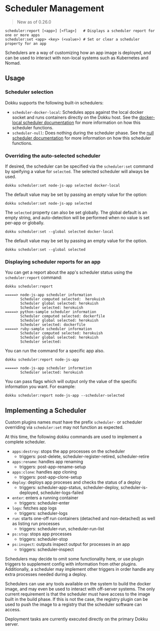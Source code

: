 # Scheduler Management

> New as of 0.26.0

```
scheduler:report [<app>] [<flag>]   # Displays a scheduler report for one or more apps
scheduler:set <app> <key> (<value>) # Set or clear a scheduler property for an app
```

Schedulers are a way of customizing how an app image is deployed, and can be used to interact with non-local systems such as Kubernetes and Nomad.

## Usage

### Scheduler selection

Dokku supports the following built-in schedulers:

- `scheduler-docker-local`: Schedules apps against the local docker socket and runs containers directly on the Dokku host. See the [docker-local scheduler documentation](/docs/deployment/schedulers/docker-local.md) for more information on how this scheduler functions.
- `scheduler-null`: Does nothing during the scheduler phase. See the [null scheduler documentation](/docs/deployment/schedulers/null.md) for more information on how this scheduler functions.

### Overriding the auto-selected scheduler

If desired, the scheduler can be specified via the `scheduler:set` command by speifying a value for `selected`. The selected scheduler will always be used.

```shell
dokku scheduler:set node-js-app selected docker-local
```

The default value may be set by passing an empty value for the option:

```shell
dokku scheduler:set node-js-app selected
```

The `selected` property can also be set globally. The global default is an empty string, and auto-detection will be performed when no value is set per-app or globally.

```shell
dokku scheduler:set --global selected docker-local
```

The default value may be set by passing an empty value for the option.

```shell
dokku scheduler:set --global selected
```

### Displaying scheduler reports for an app

You can get a report about the app's scheduler status using the `scheduler:report` command:

```shell
dokku scheduler:report
```

```
=====> node-js-app scheduler information
       Scheduler computed selected:  herokuish
       Scheduler global selected: herokuish
       Scheduler selected: herokuish
=====> python-sample scheduler information
       Scheduler computed selected: dockerfile
       Scheduler global selected: herokuish
       Scheduler selected: dockerfile
=====> ruby-sample scheduler information
       Scheduler computed selected: herokuish
       Scheduler global selected: herokuish
       Scheduler selected:
```

You can run the command for a specific app also.

```shell
dokku scheduler:report node-js-app
```

```
=====> node-js-app scheduler information
       Scheduler selected: herokuish
```

You can pass flags which will output only the value of the specific information you want. For example:

```shell
dokku scheduler:report node-js-app --scheduler-selected
```

## Implementing a Scheduler

Custom plugins names _must_ have the prefix `scheduler-` or scheduler overriding via `scheduler:set` may not function as expected.

At this time, the following dokku commands are used to implement a complete scheduler.

- `apps:destroy`: stops the app processes on the scheduler
  - triggers: post-delete, scheduler-register-retired, scheduler-retire
- `apps:rename`: handles app renaming
  - triggers: post-app-rename-setup
- `apps:clone`: handles app cloning
  - triggers: post-app-clone-setup
- `deploy`: deploys app proceses and checks the status of a deploy
  - triggers: scheduler-app-status, scheduler-deploy, scheduler-is-deployed, scheduler-logs-failed
- `enter`: enters a running container
  - triggers: scheduler-enter
- `logs`: fetches app logs
  - triggers: scheduler-logs
- `run`: starts one-off run containers (detached and non-detached) as well as listing run processes
  - triggers: scheduler-run, scheduler-run-list
- `ps:stop`: stops app processes
  - triggers: scheduler-stop
- `ps:inspect`: outputs inspect output for processes in an app
  - triggers: scheduler-inspect

Schedulers may decide to omit some functionality here, or use plugin triggers to supplement config with information from other plugins. Additionally, a scheduler may implement other triggers in order handle any extra processes needed during a deploy.

Schedulers can use any tools available on the system to build the docker image, and may even be used to interact with off-server systems. The only current requirement is that the scheduler must have access to the image built in the build phase. If this is not the case, the registry plugin can be used to push the image to a registry that the scheduler software can access.

Deployment tasks are currently executed directly on the primary Dokku server.
